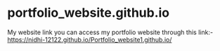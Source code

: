 # portfolio_website.github.io
My website link you can access my portfolio website through this link:-
https://nidhi-12122.github.io/Portfolio_website1.github.io/
